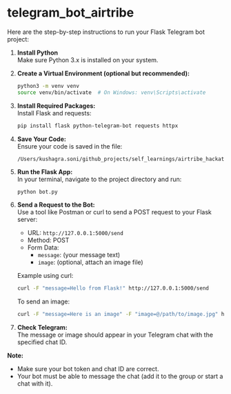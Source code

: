 # telegram_bot_airtribe

Here are the step-by-step instructions to run your Flask Telegram bot project:

1. **Install Python**  
    Make sure Python 3.x is installed on your system.

2. **Create a Virtual Environment (optional but recommended):**
    ```bash
    python3 -m venv venv
    source venv/bin/activate  # On Windows: venv\Scripts\activate
    ```

3. **Install Required Packages:**  
    Install Flask and requests:
    ```bash
    pip install flask python-telegram-bot requests httpx
    ```

4. **Save Your Code:**  
    Ensure your code is saved in the file:
    ```
    /Users/kushagra.soni/github_projects/self_learnings/airtribe_hackathon/telegram_bot_airtribe/bot.py
    ```

5. **Run the Flask App:**  
    In your terminal, navigate to the project directory and run:
    ```bash
    python bot.py
    ```

6. **Send a Request to the Bot:**  
    Use a tool like Postman or curl to send a POST request to your Flask server:
    - URL: `http://127.0.0.1:5000/send`
    - Method: POST
    - Form Data:
      - `message`: (your message text)
      - `image`: (optional, attach an image file)

    Example using curl:
    ```bash
    curl -F "message=Hello from Flask!" http://127.0.0.1:5000/send
    ```

    To send an image:
    ```bash
    curl -F "message=Here is an image" -F "image=@/path/to/image.jpg" http://127.0.0.1:5000/send
    ```

7. **Check Telegram:**  
    The message or image should appear in your Telegram chat with the specified chat ID.

**Note:**  
- Make sure your bot token and chat ID are correct.
- Your bot must be able to message the chat (add it to the group or start a chat with it).